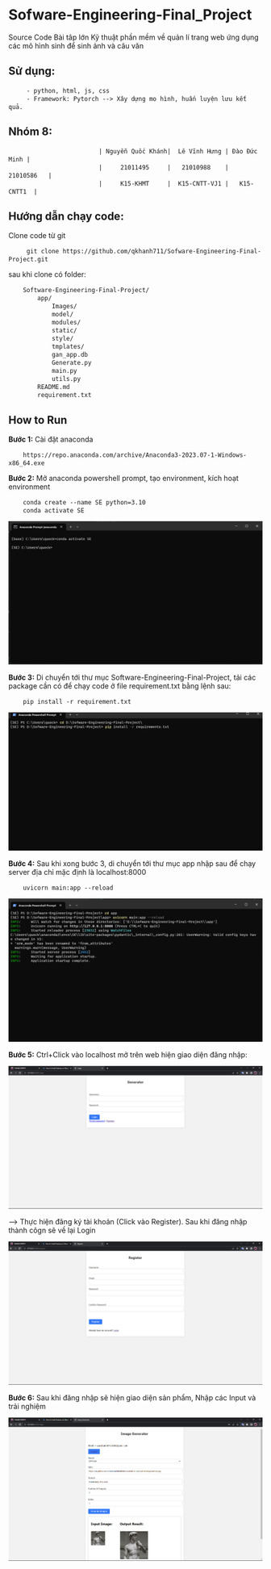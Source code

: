 # Sofware-Engineering-Final_Project


Source Code Bài tâp lớn Kỹ thuật phần mềm về quản lí trang web ứng dụng các mô hình sinh để sinh ảnh và câu văn

## Sử dụng: 

         - python, html, js, css
         - Framework: Pytorch --> Xây dựng mo hình, huấn luyện lưu kết quả.

## Nhóm 8: 

                             | Nguyễn Quốc Khánh|  Lê Vĩnh Hưng | Đào Đức Minh |
                             |     21011495     |   21010988    |   21010586   |  
                             |     K15-KHMT     |  K15-CNTT-VJ1 |   K15-CNTT1  |

## Hướng dẫn chạy code:

Clone code từ git

         git clone https://github.com/qkhanh711/Sofware-Engineering-Final-Project.git

sau khi clone có folder:

        Software-Engineering-Final-Project/
            app/
                Images/
                model/
                modules/
                static/
                style/
                tmplates/
                gan_app.db
                Generate.py
                main.py
                utils.py
            README.md
            requirement.txt

## How to Run

**Bước 1:** Cài đặt anaconda

        https://repo.anaconda.com/archive/Anaconda3-2023.07-1-Windows-x86_64.exe

**Bước 2:** Mở anaconda powershell prompt, tạo environment, kích hoạt environment
    
        conda create --name SE python=3.10
        conda activate SE

![step3](Images/anaconda.png)

**Bước 3:** Di chuyển tới thư mục Software-Engineering-Final-Project, tải các package cần có để chạy code ở file requirement.txt bằng lệnh sau:
        
        pip install -r requirement.txt

![step3](Images/Buoc3.png)

**Bước 4:** Sau khi xong bước 3, di chuyển tới thư mục app nhập sau để chạy server địa chỉ mặc định là localhost:8000

        uvicorn main:app --reload

![step4](Images/Buoc4.png)

**Bước 5:** Ctrl+Click vào localhost mở trên web hiện giao diện đăng nhập:

![step5](Images/Login.png)

--> Thực hiện đăng ký tài khoản (Click vào Register). Sau khi đăng nhập thành côgn sẽ về lại Login

![step5](Images/Register.png)

**Bước 6:** Sau khi đăng nhập sẽ hiện giao diện sản phẩm, Nhập các Input và trải nghiệm

![step6](Images/Done.png)


